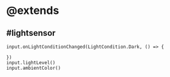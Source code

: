 # @extends
## #lightsensor

```cards
input.onLightConditionChanged(LightCondition.Dark, () => {

})
input.lightLevel()
input.ambientColor()
```